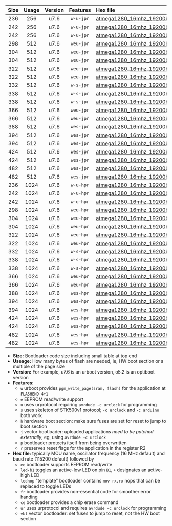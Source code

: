 |Size|Usage|Version|Features|Hex file|
|:-:|:-:|:-:|:-:|:--|
|236|256|u7.6|`w-u-jpr`|[atmega1280_16mhz_19200bps_ur_vbl.hex](https://raw.githubusercontent.com/stefanrueger/urboot/main/atmega1280_16mhz_19200bps_ur_vbl.hex)|
|242|256|u7.6|`w-u-jpr`|[atmega1280_16mhz_19200bps_led+b7_ur_vbl.hex](https://raw.githubusercontent.com/stefanrueger/urboot/main/atmega1280_16mhz_19200bps_led+b7_ur_vbl.hex)|
|242|256|u7.6|`w-u-jpr`|[atmega1280_16mhz_19200bps_lednop_ur_vbl.hex](https://raw.githubusercontent.com/stefanrueger/urboot/main/atmega1280_16mhz_19200bps_lednop_ur_vbl.hex)|
|298|512|u7.6|`weu-jpr`|[atmega1280_16mhz_19200bps_ee_ur_vbl.hex](https://raw.githubusercontent.com/stefanrueger/urboot/main/atmega1280_16mhz_19200bps_ee_ur_vbl.hex)|
|304|512|u7.6|`weu-jpr`|[atmega1280_16mhz_19200bps_ee_led+b7_ur_vbl.hex](https://raw.githubusercontent.com/stefanrueger/urboot/main/atmega1280_16mhz_19200bps_ee_led+b7_ur_vbl.hex)|
|304|512|u7.6|`weu-jpr`|[atmega1280_16mhz_19200bps_ee_lednop_ur_vbl.hex](https://raw.githubusercontent.com/stefanrueger/urboot/main/atmega1280_16mhz_19200bps_ee_lednop_ur_vbl.hex)|
|322|512|u7.6|`weu-jpr`|[atmega1280_16mhz_19200bps_ee_led+b7_fr_ur_vbl.hex](https://raw.githubusercontent.com/stefanrueger/urboot/main/atmega1280_16mhz_19200bps_ee_led+b7_fr_ur_vbl.hex)|
|322|512|u7.6|`weu-jpr`|[atmega1280_16mhz_19200bps_ee_lednop_fr_ur_vbl.hex](https://raw.githubusercontent.com/stefanrueger/urboot/main/atmega1280_16mhz_19200bps_ee_lednop_fr_ur_vbl.hex)|
|332|512|u7.6|`w-s-jpr`|[atmega1280_16mhz_19200bps_vbl.hex](https://raw.githubusercontent.com/stefanrueger/urboot/main/atmega1280_16mhz_19200bps_vbl.hex)|
|338|512|u7.6|`w-s-jpr`|[atmega1280_16mhz_19200bps_led+b7_vbl.hex](https://raw.githubusercontent.com/stefanrueger/urboot/main/atmega1280_16mhz_19200bps_led+b7_vbl.hex)|
|338|512|u7.6|`w-s-jpr`|[atmega1280_16mhz_19200bps_lednop_vbl.hex](https://raw.githubusercontent.com/stefanrueger/urboot/main/atmega1280_16mhz_19200bps_lednop_vbl.hex)|
|366|512|u7.6|`weu-jpr`|[atmega1280_16mhz_19200bps_ee_led+b7_fr_ce_ur_vbl.hex](https://raw.githubusercontent.com/stefanrueger/urboot/main/atmega1280_16mhz_19200bps_ee_led+b7_fr_ce_ur_vbl.hex)|
|366|512|u7.6|`weu-jpr`|[atmega1280_16mhz_19200bps_ee_lednop_fr_ce_ur_vbl.hex](https://raw.githubusercontent.com/stefanrueger/urboot/main/atmega1280_16mhz_19200bps_ee_lednop_fr_ce_ur_vbl.hex)|
|388|512|u7.6|`wes-jpr`|[atmega1280_16mhz_19200bps_ee_vbl.hex](https://raw.githubusercontent.com/stefanrueger/urboot/main/atmega1280_16mhz_19200bps_ee_vbl.hex)|
|394|512|u7.6|`wes-jpr`|[atmega1280_16mhz_19200bps_ee_led+b7_vbl.hex](https://raw.githubusercontent.com/stefanrueger/urboot/main/atmega1280_16mhz_19200bps_ee_led+b7_vbl.hex)|
|394|512|u7.6|`wes-jpr`|[atmega1280_16mhz_19200bps_ee_lednop_vbl.hex](https://raw.githubusercontent.com/stefanrueger/urboot/main/atmega1280_16mhz_19200bps_ee_lednop_vbl.hex)|
|424|512|u7.6|`wes-jpr`|[atmega1280_16mhz_19200bps_ee_led+b7_fr_vbl.hex](https://raw.githubusercontent.com/stefanrueger/urboot/main/atmega1280_16mhz_19200bps_ee_led+b7_fr_vbl.hex)|
|424|512|u7.6|`wes-jpr`|[atmega1280_16mhz_19200bps_ee_lednop_fr_vbl.hex](https://raw.githubusercontent.com/stefanrueger/urboot/main/atmega1280_16mhz_19200bps_ee_lednop_fr_vbl.hex)|
|482|512|u7.6|`wes-jpr`|[atmega1280_16mhz_19200bps_ee_led+b7_fr_ce_vbl.hex](https://raw.githubusercontent.com/stefanrueger/urboot/main/atmega1280_16mhz_19200bps_ee_led+b7_fr_ce_vbl.hex)|
|482|512|u7.6|`wes-jpr`|[atmega1280_16mhz_19200bps_ee_lednop_fr_ce_vbl.hex](https://raw.githubusercontent.com/stefanrueger/urboot/main/atmega1280_16mhz_19200bps_ee_lednop_fr_ce_vbl.hex)|
|236|1024|u7.6|`w-u-hpr`|[atmega1280_16mhz_19200bps_ur.hex](https://raw.githubusercontent.com/stefanrueger/urboot/main/atmega1280_16mhz_19200bps_ur.hex)|
|242|1024|u7.6|`w-u-hpr`|[atmega1280_16mhz_19200bps_led+b7_ur.hex](https://raw.githubusercontent.com/stefanrueger/urboot/main/atmega1280_16mhz_19200bps_led+b7_ur.hex)|
|242|1024|u7.6|`w-u-hpr`|[atmega1280_16mhz_19200bps_lednop_ur.hex](https://raw.githubusercontent.com/stefanrueger/urboot/main/atmega1280_16mhz_19200bps_lednop_ur.hex)|
|298|1024|u7.6|`weu-hpr`|[atmega1280_16mhz_19200bps_ee_ur.hex](https://raw.githubusercontent.com/stefanrueger/urboot/main/atmega1280_16mhz_19200bps_ee_ur.hex)|
|304|1024|u7.6|`weu-hpr`|[atmega1280_16mhz_19200bps_ee_led+b7_ur.hex](https://raw.githubusercontent.com/stefanrueger/urboot/main/atmega1280_16mhz_19200bps_ee_led+b7_ur.hex)|
|304|1024|u7.6|`weu-hpr`|[atmega1280_16mhz_19200bps_ee_lednop_ur.hex](https://raw.githubusercontent.com/stefanrueger/urboot/main/atmega1280_16mhz_19200bps_ee_lednop_ur.hex)|
|322|1024|u7.6|`weu-hpr`|[atmega1280_16mhz_19200bps_ee_led+b7_fr_ur.hex](https://raw.githubusercontent.com/stefanrueger/urboot/main/atmega1280_16mhz_19200bps_ee_led+b7_fr_ur.hex)|
|322|1024|u7.6|`weu-hpr`|[atmega1280_16mhz_19200bps_ee_lednop_fr_ur.hex](https://raw.githubusercontent.com/stefanrueger/urboot/main/atmega1280_16mhz_19200bps_ee_lednop_fr_ur.hex)|
|332|1024|u7.6|`w-s-hpr`|[atmega1280_16mhz_19200bps.hex](https://raw.githubusercontent.com/stefanrueger/urboot/main/atmega1280_16mhz_19200bps.hex)|
|338|1024|u7.6|`w-s-hpr`|[atmega1280_16mhz_19200bps_led+b7.hex](https://raw.githubusercontent.com/stefanrueger/urboot/main/atmega1280_16mhz_19200bps_led+b7.hex)|
|338|1024|u7.6|`w-s-hpr`|[atmega1280_16mhz_19200bps_lednop.hex](https://raw.githubusercontent.com/stefanrueger/urboot/main/atmega1280_16mhz_19200bps_lednop.hex)|
|366|1024|u7.6|`weu-hpr`|[atmega1280_16mhz_19200bps_ee_led+b7_fr_ce_ur.hex](https://raw.githubusercontent.com/stefanrueger/urboot/main/atmega1280_16mhz_19200bps_ee_led+b7_fr_ce_ur.hex)|
|366|1024|u7.6|`weu-hpr`|[atmega1280_16mhz_19200bps_ee_lednop_fr_ce_ur.hex](https://raw.githubusercontent.com/stefanrueger/urboot/main/atmega1280_16mhz_19200bps_ee_lednop_fr_ce_ur.hex)|
|388|1024|u7.6|`wes-hpr`|[atmega1280_16mhz_19200bps_ee.hex](https://raw.githubusercontent.com/stefanrueger/urboot/main/atmega1280_16mhz_19200bps_ee.hex)|
|394|1024|u7.6|`wes-hpr`|[atmega1280_16mhz_19200bps_ee_led+b7.hex](https://raw.githubusercontent.com/stefanrueger/urboot/main/atmega1280_16mhz_19200bps_ee_led+b7.hex)|
|394|1024|u7.6|`wes-hpr`|[atmega1280_16mhz_19200bps_ee_lednop.hex](https://raw.githubusercontent.com/stefanrueger/urboot/main/atmega1280_16mhz_19200bps_ee_lednop.hex)|
|424|1024|u7.6|`wes-hpr`|[atmega1280_16mhz_19200bps_ee_led+b7_fr.hex](https://raw.githubusercontent.com/stefanrueger/urboot/main/atmega1280_16mhz_19200bps_ee_led+b7_fr.hex)|
|424|1024|u7.6|`wes-hpr`|[atmega1280_16mhz_19200bps_ee_lednop_fr.hex](https://raw.githubusercontent.com/stefanrueger/urboot/main/atmega1280_16mhz_19200bps_ee_lednop_fr.hex)|
|482|1024|u7.6|`wes-hpr`|[atmega1280_16mhz_19200bps_ee_led+b7_fr_ce.hex](https://raw.githubusercontent.com/stefanrueger/urboot/main/atmega1280_16mhz_19200bps_ee_led+b7_fr_ce.hex)|
|482|1024|u7.6|`wes-hpr`|[atmega1280_16mhz_19200bps_ee_lednop_fr_ce.hex](https://raw.githubusercontent.com/stefanrueger/urboot/main/atmega1280_16mhz_19200bps_ee_lednop_fr_ce.hex)|

- **Size:** Bootloader code size including small table at top end
- **Useage:** How many bytes of flash are needed, ie, HW boot section or a multiple of the page size
- **Version:** For example, u7.6 is an urboot version, o5.2 is an optiboot version
- **Features:**
  + `w` urboot provides `pgm_write_page(sram, flash)` for the application at `FLASHEND-4+1`
  + `e` EEPROM read/write support
  + `u` uses urprotocol requiring `avrdude -c urclock` for programming
  + `s` uses skeleton of STK500v1 protocol; `-c urclock` and `-c arduino` both work
  + `h` hardware boot section: make sure fuses are set for reset to jump to boot section
  + `j` vector bootloader: uploaded applications *need to be patched externally*, eg, using `avrdude -c urclock`
  + `p` bootloader protects itself from being overwritten
  + `r` preserves reset flags for the application in the register R2
- **Hex file:** typically MCU name, oscillator frequency (16 MHz default) and baud rate (115200 default) followed by
  + `ee` bootloader supports EEPROM read/write
  + `led-b1` toggles an active-low LED on pin `B1`, `+` designates an active-high LED
  + `lednop` "template" bootloader contains `mov rx,rx` nops that can be replaced to toggle LEDs
  + `fr` bootloader provides non-essential code for smoother error handing
  + `ce` bootloader provides a chip erase command
  + `ur` uses urprotocol and requires `avrdude -c urclock` for programming
  + `vbl` vector bootloader: set fuses to jump to reset, not the HW boot section
